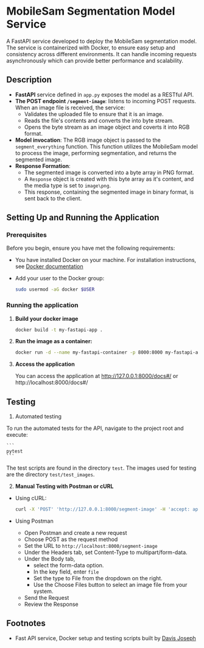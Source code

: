 # MobileSam Segmentation Model Service

A FastAPI service developed to deploy the MobileSam segmentation model. The service is containerized with Docker, to ensure easy setup and consistency across different environments. It can handle incoming requests asynchronously which can provide better performance and scalability. 

## Description

- **FastAPI** service defined in `app.py` exposes the model as a RESTful API. 
- **The POST endpoint `/segment-image`**: listens to incoming POST requests. When an image file is received, the service:
	- Validates the uploaded file to ensure that it is an image.
	- Reads the file's contents and converts the into  byte stream.
	- Opens the byte stream as an image object and coverts it into RGB format.
- **Model invocation**: The RGB image object is passed to the `segment_everything` function. This function utilizes the MobileSam model to process the image, performing segmentation, and returns the segmented image.
- **Response Formation**: 
	- The segmented image is converted into a byte array in PNG format.
	- A `Response` object is created with this byte array as it's content, and the media type is set to `image\png`.
	- This response, containing the segmented image in binary format, is sent back to the client.

## Setting Up and Running the Application

### Prerequisites

Before you begin, ensure you have met the following requirements:

- You have installed Docker on your machine. For installation instructions, see [Docker documentation](https://docs.docker.com/get-docker/)
- Add your user to the Docker group:

    ```bash
    sudo usermod -aG docker $USER
    ```

### Running the application

1. **Build your docker image**

    ```bash
    docker build -t my-fastapi-app .
    ```

2. **Run the image as a container:**

    ```bash
    docker run -d --name my-fastapi-container -p 8000:8000 my-fastapi-app
    ```

3. **Access the application**

    You can access the application at http://127.0.0.1:8000/docs#/ or http://localhost:8000/docs#/

## Testing

1. Automated testing

To run the automated tests for the API, navigate to the project root and execute:

    ```
    pytest
    ```

The test scripts are found in the directory `test`. The images used for testing are the directory `test/test_images`.

2. **Manual Testing with Postman or cURL**

- Using cURL:

    ```bash
    curl -X 'POST' 'http://127.0.0.1:8000/segment-image' -H 'accept: application/json' -H 'Content-Type: multipart/form-data' -F 'file=@tests/test_images/valid_image.jpg;type=image/jpeg' --output segmented_image_cURL.png
    ```	
- Using Postman
	- Open Postman and create a new request
	- Choose POST as the request method
	- Set the URL to `http://localhost:8000/segment-image`
	- Under the Headers tab, set Content-Type to multipart/form-data.
	- Under the Body tab, 
		- select the form-data option.
		- In the key field, enter `file`
		- Set the type to File from the dropdown on the right.
		- Use the Choose Files button to select an image file from your system.
	- Send the Request
	- Review the Response 

## Footnotes

- Fast API service, Docker setup and testing scripts built by [Davis Joseph](https://github.com/davisjoseph6)
